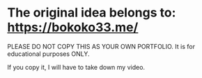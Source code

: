 # The original idea belongs to: https://bokoko33.me/

PLEASE DO NOT COPY THIS AS YOUR OWN PORTFOLIO. It is for educational purposes ONLY. 

If you copy it, I will have to take down my video.
